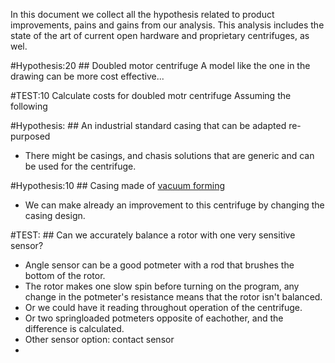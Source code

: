 In this document we collect all the hypothesis related to product improvements, pains and gains from our analysis. This analysis includes the state of the art of current open hardware and proprietary centrifuges, as wel.

#Hypothesis:20 ## Doubled motor centrifuge
A model like the one in the drawing can be more cost effective...


#TEST:10 Calculate costs for doubled motr centrifuge
Assuming the following


#Hypothesis: ## An industrial standard casing that can be adapted re-purposed
- There might be casings, and chasis solutions that are generic and can be used for the centrifuge.

#Hypothesis:10 ## Casing made of [vacuum forming](https://en.wikipedia.org/wiki/Vacuum_forming)
- We can make already an improvement to this centrifuge by changing the casing design.

#TEST: ## Can we accurately balance a rotor with one very sensitive sensor?
- Angle sensor can be a good potmeter with a rod that brushes the bottom of the rotor.
- The rotor makes one slow spin before turning on the program, any change in the potmeter's resistance means that the rotor isn't balanced.
- Or we could have it reading throughout operation of the centrifuge.
- Or two springloaded potmeters opposite of eachother, and the difference is calculated.
- Other sensor option: contact sensor
-

